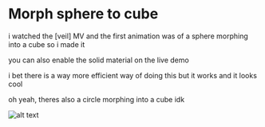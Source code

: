 # Morph sphere to cube

i watched the [veil] MV and the first animation was of a sphere morphing into a cube so i made it

you can also enable the solid material on the live demo

i bet there is a way more efficient way of doing this but it works and it looks cool

oh yeah, theres also a circle morphing into a cube idk

![alt text]([https://i.ibb.co/4tjVqHq/bruh.gif](https://raw.githubusercontent.com/hoch98/sphere2cube/refs/heads/main/demo.png))

